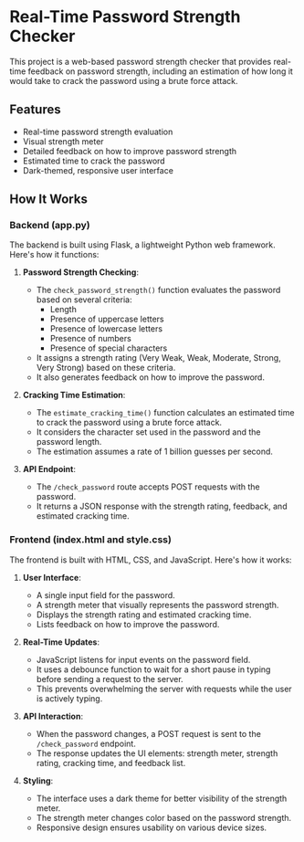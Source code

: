 # Real-Time Password Strength Checker

This project is a web-based password strength checker that provides real-time feedback on password strength, including an estimation of how long it would take to crack the password using a brute force attack.

## Features

- Real-time password strength evaluation
- Visual strength meter
- Detailed feedback on how to improve password strength
- Estimated time to crack the password
- Dark-themed, responsive user interface

## How It Works

### Backend (app.py)

The backend is built using Flask, a lightweight Python web framework. Here's how it functions:

1. **Password Strength Checking**: 
   - The `check_password_strength()` function evaluates the password based on several criteria:
     - Length
     - Presence of uppercase letters
     - Presence of lowercase letters
     - Presence of numbers
     - Presence of special characters
   - It assigns a strength rating (Very Weak, Weak, Moderate, Strong, Very Strong) based on these criteria.
   - It also generates feedback on how to improve the password.

2. **Cracking Time Estimation**:
   - The `estimate_cracking_time()` function calculates an estimated time to crack the password using a brute force attack.
   - It considers the character set used in the password and the password length.
   - The estimation assumes a rate of 1 billion guesses per second.

3. **API Endpoint**:
   - The `/check_password` route accepts POST requests with the password.
   - It returns a JSON response with the strength rating, feedback, and estimated cracking time.

### Frontend (index.html and style.css)

The frontend is built with HTML, CSS, and JavaScript. Here's how it works:

1. **User Interface**:
   - A single input field for the password.
   - A strength meter that visually represents the password strength.
   - Displays the strength rating and estimated cracking time.
   - Lists feedback on how to improve the password.

2. **Real-Time Updates**:
   - JavaScript listens for input events on the password field.
   - It uses a debounce function to wait for a short pause in typing before sending a request to the server.
   - This prevents overwhelming the server with requests while the user is actively typing.

3. **API Interaction**:
   - When the password changes, a POST request is sent to the `/check_password` endpoint.
   - The response updates the UI elements: strength meter, strength rating, cracking time, and feedback list.

4. **Styling**:
   - The interface uses a dark theme for better visibility of the strength meter.
   - The strength meter changes color based on the password strength.
   - Responsive design ensures usability on various device sizes.

